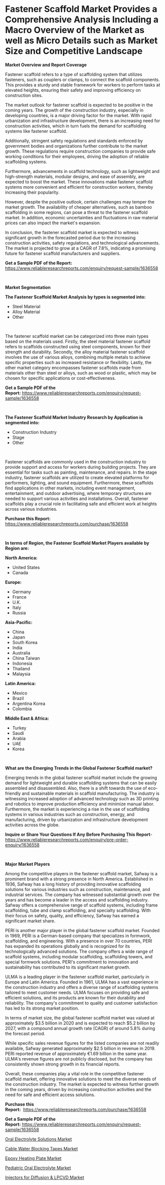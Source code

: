 <p><h1>Fastener Scaffold Market Provides a Comprehensive Analysis Including a Macro Overview of the Market as well as Micro Details such as Market Size and Competitive Landscape</h1></p><p><strong>Market Overview and Report Coverage</strong></p>
<p><p>Fastener scaffold refers to a type of scaffolding system that utilizes fasteners, such as couplers or clamps, to connect the scaffold components. This provides a sturdy and stable framework for workers to perform tasks at elevated heights, ensuring their safety and improving efficiency on construction sites.</p><p>The market outlook for fastener scaffold is expected to be positive in the coming years. The growth of the construction industry, especially in developing countries, is a major driving factor for the market. With rapid urbanization and infrastructure development, there is an increasing need for construction activities, which in turn fuels the demand for scaffolding systems like fastener scaffold.</p><p>Additionally, stringent safety regulations and standards enforced by government bodies and organizations further contribute to the market growth. These regulations require construction companies to provide safe working conditions for their employees, driving the adoption of reliable scaffolding systems.</p><p>Furthermore, advancements in scaffold technology, such as lightweight and high-strength materials, modular designs, and ease of assembly, are expected to boost the market. These innovations make fastener scaffold systems more convenient and efficient for construction workers, thereby increasing their popularity.</p><p>However, despite the positive outlook, certain challenges may temper the market growth. The availability of cheaper alternatives, such as bamboo scaffolding in some regions, can pose a threat to the fastener scaffold market. In addition, economic uncertainties and fluctuations in raw material prices can also impact the market's expansion.</p><p>In conclusion, the fastener scaffold market is expected to witness significant growth in the forecasted period due to the increasing construction activities, safety regulations, and technological advancements. The market is projected to grow at a CAGR of 7.8%, indicating a promising future for fastener scaffold manufacturers and suppliers.</p></p>
<p><strong>Get a Sample PDF of the Report:</strong> <a href="https://www.reliableresearchreports.com/enquiry/request-sample/1636558">https://www.reliableresearchreports.com/enquiry/request-sample/1636558</a></p>
<p>&nbsp;</p>
<p><strong>Market Segmentation</strong></p>
<p><strong>The Fastener Scaffold Market Analysis by types is segmented into:</strong></p>
<p><ul><li>Steel Material</li><li>Alloy Material</li><li>Other</li></ul></p>
<p>&nbsp;</p>
<p><p>The fastener scaffold market can be categorized into three main types based on the materials used. Firstly, the steel material fastener scaffold refers to scaffolds constructed using steel components, known for their strength and durability. Secondly, the alloy material fastener scaffold involves the use of various alloys, combining multiple metals to achieve specific properties such as increased resistance or flexibility. Lastly, the other market category encompasses fastener scaffolds made from materials other than steel or alloys, such as wood or plastic, which may be chosen for specific applications or cost-effectiveness.</p></p>
<p><strong>Get a Sample PDF of the Report:</strong>&nbsp;<a href="https://www.reliableresearchreports.com/enquiry/request-sample/1636558">https://www.reliableresearchreports.com/enquiry/request-sample/1636558</a></p>
<p>&nbsp;</p>
<p><strong>The Fastener Scaffold Market Industry Research by Application is segmented into:</strong></p>
<p><ul><li>Construction Industry</li><li>Stage</li><li>Other</li></ul></p>
<p>&nbsp;</p>
<p><p>Fastener scaffolds are commonly used in the construction industry to provide support and access for workers during building projects. They are essential for tasks such as painting, maintenance, and repairs. In the stage industry, fastener scaffolds are utilized to create elevated platforms for performers, lighting, and sound equipment. Furthermore, these scaffolds find applications in other markets, including event management, entertainment, and outdoor advertising, where temporary structures are needed to support various activities and installations. Overall, fastener scaffolds play a crucial role in facilitating safe and efficient work at heights across various industries.</p></p>
<p><strong>Purchase this Report:</strong>&nbsp; <a href="https://www.reliableresearchreports.com/purchase/1636558">https://www.reliableresearchreports.com/purchase/1636558</a></p>
<p>&nbsp;</p>
<p><strong>In terms of Region, the Fastener Scaffold Market Players available by Region are:</strong></p>
<p>
    <p> <strong> North America: </strong>
        <ul>
            <li>United States</li>
            <li>Canada</li>
        </ul>
        </p> 
    <p> <strong> Europe: </strong>
        <ul>
            <li>Germany</li>
            <li>France</li>
            <li>U.K.</li>
            <li>Italy</li>
            <li>Russia</li>
        </ul>
        </p> 
    <p> <strong> Asia-Pacific: </strong>
        <ul>
            <li>China</li>
            <li>Japan</li>
            <li>South Korea</li>
            <li>India</li>
            <li>Australia</li>
            <li>China Taiwan</li>
            <li>Indonesia</li>
            <li>Thailand</li>
            <li>Malaysia</li>
        </ul>
        </p> 
    <p> <strong> Latin America: </strong>
        <ul>
            <li>Mexico</li>
            <li>Brazil</li>
            <li>Argentina Korea</li>
            <li>Colombia</li>
        </ul>
        </p> 
    <p> <strong> Middle East & Africa: </strong>
        <ul>
            <li>Turkey</li>
            <li>Saudi</li>
            <li>Arabia</li>
            <li>UAE</li>
            <li>Korea</li>
        </ul>
    </p>
    </p>
<p>&nbsp;</p>
<p><strong>What are the Emerging Trends in the Global Fastener Scaffold market?</strong></p>
<p><p>Emerging trends in the global fastener scaffold market include the growing demand for lightweight and durable scaffolding systems that can be easily assembled and disassembled. Also, there is a shift towards the use of eco-friendly and sustainable materials in scaffold manufacturing. The industry is witnessing increased adoption of advanced technology such as 3D printing and robotics to improve production efficiency and minimize manual labor. Furthermore, the market is experiencing a rise in the use of scaffolding systems in various industries such as construction, energy, and manufacturing, driven by urbanization and infrastructure development activities across the globe.</p></p>
<p><strong>Inquire or Share Your Questions If Any Before Purchasing This Report</strong>- <a href="https://www.reliableresearchreports.com/enquiry/pre-order-enquiry/1636558">https://www.reliableresearchreports.com/enquiry/pre-order-enquiry/1636558</a></p>
<p>&nbsp;</p>
<p><strong>Major Market Players</strong></p>
<p><p>Among the competitive players in the fastener scaffold market, Safway is a prominent brand with a strong presence in North America. Established in 1936, Safway has a long history of providing innovative scaffolding solutions for various industries such as construction, maintenance, and industrial services. The company has witnessed substantial growth over the years and has become a leader in the access and scaffolding industry. Safway offers a comprehensive range of scaffold systems, including frame scaffolding, tube and clamp scaffolding, and specialty scaffolding. With their focus on safety, quality, and efficiency, Safway has earned a significant market share.</p><p>PERI is another major player in the global fastener scaffold market. Founded in 1969, PERI is a German-based company that specializes in formwork, scaffolding, and engineering. With a presence in over 70 countries, PERI has expanded its operations globally and is recognized for its technologically advanced solutions. The company offers a wide range of scaffold systems, including modular scaffolding, scaffolding towers, and special formwork solutions. PERI's commitment to innovation and sustainability has contributed to its significant market growth.</p><p>ULMA is a leading player in the fastener scaffold market, particularly in Europe and Latin America. Founded in 1961, ULMA has a vast experience in the construction industry and offers a diverse range of scaffolding systems tailored to meet customer needs. ULMA focuses on providing safe and efficient solutions, and its products are known for their durability and reliability. The company's commitment to quality and customer satisfaction has led to its strong market position.</p><p>In terms of market size, the global fastener scaffold market was valued at approximately $3.5 billion in 2020 and is expected to reach $5.2 billion by 2027, with a compound annual growth rate (CAGR) of around 5.8% during the forecast period.</p><p>While specific sales revenue figures for the listed companies are not readily available, Safway generated approximately $2.5 billion in revenue in 2019. PERI reported revenue of approximately €1.69 billion in the same year. ULMA's revenue figures are not publicly disclosed, but the company has consistently shown strong growth in its financial reports.</p><p>Overall, these companies play a vital role in the competitive fastener scaffold market, offering innovative solutions to meet the diverse needs of the construction industry. The market is expected to witness further growth in the coming years, driven by increasing construction activities and the need for safe and efficient access solutions.</p></p>
<p><strong>Purchase this Report:</strong>&nbsp;&nbsp;<a href="https://www.reliableresearchreports.com/purchase/1636558">https://www.reliableresearchreports.com/purchase/1636558</a></p>
<p></p>
<p><strong>Get a Sample PDF of the Report:</strong>&nbsp;<a href="https://www.reliableresearchreports.com/enquiry/request-sample/1636558">https://www.reliableresearchreports.com/enquiry/request-sample/1636558</a></p>
<p><p><a href="https://medium.com/@v8581137/oral-electrolyte-solutions-market-insights-into-market-cagr-market-trends-and-growth-strategies-c1f0e3fa7e1d">Oral Electrolyte Solutions Market</a></p><p><a href="https://www.linkedin.com/pulse/cable-water-blocking-tapes-market-size-2023-2030-global-industrial-mvq8f/">Cable Water Blocking Tapes Market</a></p><p><a href="https://www.linkedin.com/pulse/epoxy-heating-plate-market-size-share-amp-trends-analysis-cmeoe/">Epoxy Heating Plate Market</a></p><p><a href="https://medium.com/@hotspotflipk/pediatric-oral-electrolyte-market-current-market-share-cagr-growth-projection-and-forecast-till-bb7050885b81">Pediatric Oral Electrolyte Market</a></p><p><a href="https://www.linkedin.com/pulse/injectors-diffusion-amp-lpcvd-market-research-report-unlocks-b9cve/">Injectors for Diffusion & LPCVD Market</a></p></p>